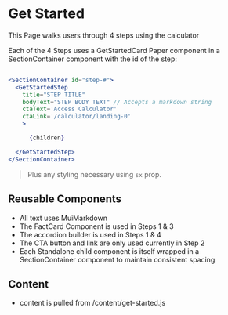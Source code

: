 # Get Started

This Page walks users through 4 steps using the calculator

Each of the 4 Steps uses a GetStartedCard Paper component in a SectionContainer component with the id of the step:


```jsx

<SectionContainer id="step-#">
  <GetStartedStep
    title="STEP TITLE"
    bodyText="STEP BODY TEXT" // Accepts a markdown string
    ctaText='Access Calculator'
    ctaLink='/calculator/landing-0'
    >

      {children}

  </GetStartedStep>
</SectionContainer>

```

> Plus any styling necessary using `sx` prop.

## Reusable Components

- All text uses MuiMarkdown
- The FactCard Component is used in Steps 1 & 3
- The accordion builder is used in Steps 1 & 4
- The CTA button and link are only used currently in Step 2
- Each Standalone child component is itself wrapped in a SectionContainer component to maintain consistent spacing

## Content

- content is pulled from /content/get-started.js


